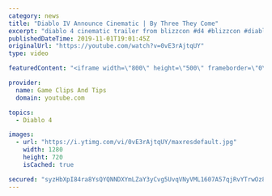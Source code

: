 ```yaml
---
category: news
title: "Diablo IV Announce Cinematic | By Three They Come"
excerpt: "diablo 4 cinematic trailer from blizzcon #d4 #blizzcon #diablo."
publishedDateTime: 2019-11-01T19:01:45Z
originalUrl: "https://youtube.com/watch?v=0vE3rAjtqUY"
type: video

featuredContent: "<iframe width=\"800\" height=\"500\" frameborder=\"0\" src=\"https://www.youtube.com/embed/0vE3rAjtqUY\" allow=\"accelerometer; autoplay; encrypted-media; gyroscope; picture-in-picture\" allowfullscreen></iframe>"

provider:
  name: Game Clips And Tips
  domain: youtube.com

topics:
  - Diablo 4

images:
  - url: "https://i.ytimg.com/vi/0vE3rAjtqUY/maxresdefault.jpg"
    width: 1280
    height: 720
    isCached: true

secured: "syzHbXpI84ra8YsQYQNNDXYmLZaY3yCvg5UvqVNyVML1607A57qjRvYTrwOz8OQv+HkJJKSBq4178Dy7WQq+s6LoStjPXyCS6S+qxdSQ/Kp+mA1a3/2eW9YZg8I9tGVFhpdoPAw+vBdK4COf4vzMqdC66fgUMgj8DcCi99mCCdjqEFAjRfCG+gkbIV5uD6Ligo5qRLty1Tea8YkkGOtiFzr7fWdIGbiuizlP5wP+uH8QQXwY3RzCO6E2/R2ovq55C67UhtxKTB84j6mNTqwayxSV6WDuwaCIUbPRtLiLiCkJr/E6Caz2eVDQkqSrBXF5Ny1Px8iDm78qw9zYq2vOX08rCQQ3h2aAlaHhXKUn2xgKywl/zDYCQOXIeFzlLWoxusGTRcH1UvmFiXq5fS/tNw==;M3xW0iJpgKmDDd81LGIaYQ=="
---
```


